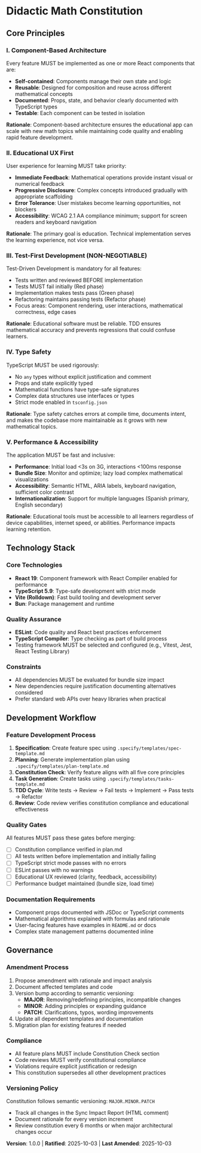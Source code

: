 <!--
SYNC IMPACT REPORT
==================
Version Change: [TEMPLATE] → 1.0.0
Change Type: Initial constitution creation
Date: 2025-10-03

Sections Created:
- Core Principles (5 principles defined)
- Technology Stack
- Development Workflow
- Governance

Principles Defined:
1. Component-Based Architecture - Emphasizing reusable, self-contained React components
2. Educational UX First - Prioritizing learning experience and accessibility
3. Test-First Development - TDD with focus on component and integration testing
4. Type Safety - Leveraging TypeScript for reliability
5. Performance & Accessibility - Ensuring fast, inclusive educational experience

Templates Status:
✅ plan-template.md - Reviewed, compatible with constitution gates
✅ spec-template.md - Reviewed, compatible with educational feature requirements
✅ tasks-template.md - Reviewed, compatible with React/TypeScript workflow
⚠️  No command files found in .specify/templates/commands/

Follow-up Actions:
- None - all placeholders resolved

Next Steps:
- Use this constitution as the reference for all feature development
- All new features must pass constitution checks in plan.md
- Review constitution quarterly or when major architectural changes are needed
-->

# Didactic Math Constitution

## Core Principles

### I. Component-Based Architecture
Every feature MUST be implemented as one or more React components that are:
- **Self-contained**: Components manage their own state and logic
- **Reusable**: Designed for composition and reuse across different mathematical concepts
- **Documented**: Props, state, and behavior clearly documented with TypeScript types
- **Testable**: Each component can be tested in isolation

**Rationale**: Component-based architecture ensures the educational app can scale with new math topics while maintaining code quality and enabling rapid feature development.

### II. Educational UX First
User experience for learning MUST take priority:
- **Immediate Feedback**: Mathematical operations provide instant visual or numerical feedback
- **Progressive Disclosure**: Complex concepts introduced gradually with appropriate scaffolding
- **Error Tolerance**: User mistakes become learning opportunities, not blockers
- **Accessibility**: WCAG 2.1 AA compliance minimum; support for screen readers and keyboard navigation

**Rationale**: The primary goal is education. Technical implementation serves the learning experience, not vice versa.

### III. Test-First Development (NON-NEGOTIABLE)
Test-Driven Development is mandatory for all features:
- Tests written and reviewed BEFORE implementation
- Tests MUST fail initially (Red phase)
- Implementation makes tests pass (Green phase)
- Refactoring maintains passing tests (Refactor phase)
- Focus areas: Component rendering, user interactions, mathematical correctness, edge cases

**Rationale**: Educational software must be reliable. TDD ensures mathematical accuracy and prevents regressions that could confuse learners.

### IV. Type Safety
TypeScript MUST be used rigorously:
- No `any` types without explicit justification and comment
- Props and state explicitly typed
- Mathematical functions have type-safe signatures
- Complex data structures use interfaces or types
- Strict mode enabled in `tsconfig.json`

**Rationale**: Type safety catches errors at compile time, documents intent, and makes the codebase more maintainable as it grows with new mathematical topics.

### V. Performance & Accessibility
The application MUST be fast and inclusive:
- **Performance**: Initial load <3s on 3G, interactions <100ms response
- **Bundle Size**: Monitor and optimize; lazy load complex mathematical visualizations
- **Accessibility**: Semantic HTML, ARIA labels, keyboard navigation, sufficient color contrast
- **Internationalization**: Support for multiple languages (Spanish primary, English secondary)

**Rationale**: Educational tools must be accessible to all learners regardless of device capabilities, internet speed, or abilities. Performance impacts learning retention.

## Technology Stack

### Core Technologies
- **React 19**: Component framework with React Compiler enabled for performance
- **TypeScript 5.9**: Type-safe development with strict mode
- **Vite (Rolldown)**: Fast build tooling and development server
- **Bun**: Package management and runtime

### Quality Assurance
- **ESLint**: Code quality and React best practices enforcement
- **TypeScript Compiler**: Type checking as part of build process
- Testing framework MUST be selected and configured (e.g., Vitest, Jest, React Testing Library)

### Constraints
- All dependencies MUST be evaluated for bundle size impact
- New dependencies require justification documenting alternatives considered
- Prefer standard web APIs over heavy libraries when practical

## Development Workflow

### Feature Development Process
1. **Specification**: Create feature spec using `.specify/templates/spec-template.md`
2. **Planning**: Generate implementation plan using `.specify/templates/plan-template.md`
3. **Constitution Check**: Verify feature aligns with all five core principles
4. **Task Generation**: Create tasks using `.specify/templates/tasks-template.md`
5. **TDD Cycle**: Write tests → Review → Fail tests → Implement → Pass tests → Refactor
6. **Review**: Code review verifies constitution compliance and educational effectiveness

### Quality Gates
All features MUST pass these gates before merging:
- [ ] Constitution compliance verified in plan.md
- [ ] All tests written before implementation and initially failing
- [ ] TypeScript strict mode passes with no errors
- [ ] ESLint passes with no warnings
- [ ] Educational UX reviewed (clarity, feedback, accessibility)
- [ ] Performance budget maintained (bundle size, load time)

### Documentation Requirements
- Component props documented with JSDoc or TypeScript comments
- Mathematical algorithms explained with formulas and rationale
- User-facing features have examples in `README.md` or docs
- Complex state management patterns documented inline

## Governance

### Amendment Process
1. Propose amendment with rationale and impact analysis
2. Document affected templates and code
3. Version bump according to semantic versioning:
   - **MAJOR**: Removing/redefining principles, incompatible changes
   - **MINOR**: Adding principles or expanding guidance
   - **PATCH**: Clarifications, typos, wording improvements
4. Update all dependent templates and documentation
5. Migration plan for existing features if needed

### Compliance
- All feature plans MUST include Constitution Check section
- Code reviews MUST verify constitutional compliance
- Violations require explicit justification or redesign
- This constitution supersedes all other development practices

### Versioning Policy
Constitution follows semantic versioning: `MAJOR.MINOR.PATCH`
- Track all changes in the Sync Impact Report (HTML comment)
- Document rationale for every version increment
- Review constitution every 6 months or when major architectural changes occur

**Version**: 1.0.0 | **Ratified**: 2025-10-03 | **Last Amended**: 2025-10-03